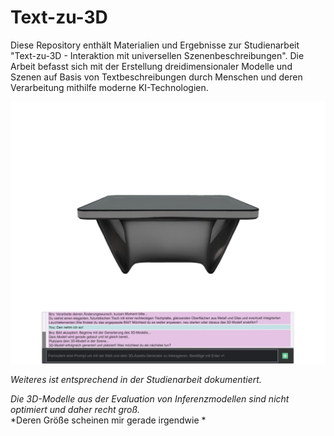 # Text-zu-3D

Diese Repository enthält Materialien und Ergebnisse zur Studienarbeit "Text-zu-3D - Interaktion mit universellen Szenenbeschreibungen". Die Arbeit befasst sich mit der Erstellung dreidimensionaler Modelle und Szenen auf Basis von Textbeschreibungen durch Menschen
und deren Verarbeitung mithilfe moderne KI-Technologien.

![](Screenshots/3D-Modell-Futuristischer-Tisch.jpeg)

*Weiteres ist entsprechend in der Studienarbeit dokumentiert.*

*Die 3D-Modelle aus der Evaluation von Inferenzmodellen sind nicht optimiert und daher recht groß.*  
*Deren Größe scheinen mir gerade irgendwie *